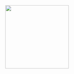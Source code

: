 <div id="header" align="center">
  <img src="https://i.giphy.com/media/v1.Y2lkPTc5MGI3NjExZ2lpdXZ6cDNhcGk0aDNhN3Z4ZmkzbG8xZ2pseTMwY3U2aTFyaXh0MSZlcD12MV9pbnRlcm5hbF9naWZfYnlfaWQmY3Q9Zw/CuuSHzuc0O166MRfjt/giphy.gif" width="200px"/>
</div>
<img src="https://komarev.com/ghpvc/?username=vani8987&style=flat-square&color=blue" alt="" align="center"/>

